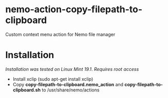# nemo-action-copy-filepath-to-clipboard
Custom context menu action for Nemo file manager
# Installation
 _Installation was tested on Linux Mint 19.1_.
 _Requires root access_
* Install xclip (sudo apt-get install xclip)
* Copy __copy-filepath-to-clipboard.nemo_action__ and __copy-filepath-to-clipboard.sh__ to /usr/share/nemo/actions
